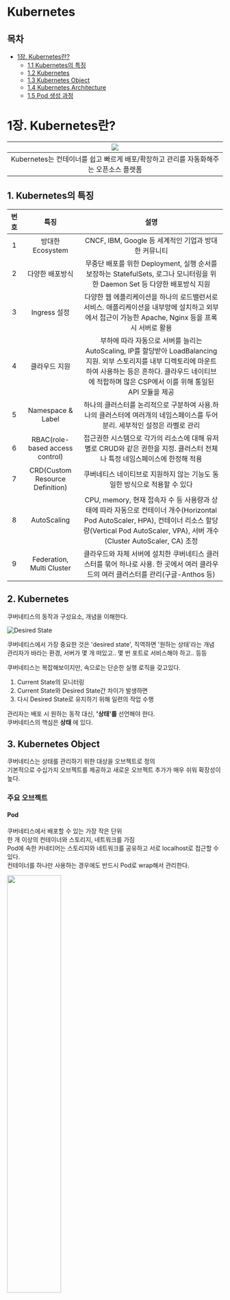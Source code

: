 # Kubernetes

## 목차
* [1장. Kubernetes란?](#1장-kubernetes란)
    * [1.1 Kubernetes의 특징](#1-kubernetes의-특징)
    * [1.2 Kubernetes](#2-kubernetes)
    * [1.3 Kubernetes Object](#3-kubernetes-object)
    * [1.4 Kubernetes Architecture](#4-kubernetes-architecture)
    * [1.5 Pod 생성 과정](#5-pod-생성-과정)

# 1장. Kubernetes란?

|<img src="./rsc/kubernetes/img/logo.png">|
|:-:|
|Kubernetes는 컨테이너를 쉽고 빠르게 배포/확장하고 관리를 자동화해주는 오픈소스 플랫폼|

## 1. Kubernetes의 특징
|번호|특징|설명|
|:-:|:-:|:-:|
|1|방대한 Ecosystem|CNCF, IBM, Google 등 세계적인 기업과 방대한 커뮤니티|
|2|다양한 배포방식|무중단 배포를 위한 Deployment, 실행 순서를 보장하는 StatefulSets, 로그나 모니터링을 위한 Daemon Set 등 다양한 배포방식 지원|
|3|Ingress 설정|다양한 웹 에플리케이션을 하나의 로드밸런서로 서비스. 애플리케이션을 내부망에 설치하고 외부에서 접근이 가능한 Apache, Nginx 등을 프록시 서버로 활용|
|4|클라우드 지원|부하에 따라 자동으로 서버를 늘리는 AutoScaling, IP를 할당받아 LoadBalancing 지원. 외부 스토리지를 내부 디렉토리에 마운트하여 사용하는 등은 흔하다. 클라우드 네이티브에 적합하며 많은 CSP에서 이를 위해 통일된 API 모듈을 제공|
|5|Namespace & Label|하나의 클러스터를 논리적으로 구분하여 사용.하나의 클러스터에 여러개의 네임스페이스를 두어 분리. 세부적인 설정은 라벨로 관리|
|6|RBAC(role-based access control)|접근권한 시스템으로 각가의 리소스에 대해 유저별로 CRUD와 같은 권한을 지정. 클러스터 전체나 특정 네임스페이스에 한정해 적용|
|7|CRD(Custom Resource Definition)|쿠버네티스 네이티브로 지원하지 않는 기능도 동일한 방식으로 적용할 수 있다|
|8|AutoScaling|CPU, memory, 현재 접속자 수 등 사용량과 상태에 따라 자동으로 컨테이너 개수(Horizontal Pod AutoScaler, HPA), 컨테이너 리소스 할당량(Vertical Pod AutoScaler, VPA), 서버 개수(Cluster AutoScaler, CA) 조정|
|9|Federation, Multi Cluster|클라우드와 자체 서버에 설치한 쿠버네티스 클러스터를 묶어 하나로 사용. 한 곳에서 여러 클라우드의 여러 클러스터를 관리(구글-Anthos 등)|

## 2. Kubernetes
쿠버네티스의 동작과 구성요소, 개념을 이해한다.

![Desired State](./rsc/kubernetes/img/desired_state.png)

쿠버네티스에서 가장 중요한 것은 'desired state', 직역하면 '원하는 상태'라는 개념  
관리자가 바라는 환경, 서버가 몇 개 떠있고.. 몇 번 포트로 서비스해야 하고.. 등등  

쿠버네티스는 복잡해보이지만, 속으로는 단순한 실행 로직을 갖고있다.  
1. Current State의 모니터링   
2. Current State와 Desired State간 차이가 발생하면  
3. 다시 Desired State로 유지하기 위해 일련의 작업 수행

관리자는 배포 시 원하는 동작 대신, __'상태'를__ 선언해야 한다.  
쿠버네티스의 핵심은 __상태__ 에 있다.  

## 3. Kubernetes Object
쿠버네티스는 상태를 관리하기 위한 대상을 오브젝트로 정의  
기본적으로 수십가지 오브젝트를 제공하고 새로운 오브젝트 추가가 매우 쉬워 확장성이 높다.  

### 주요 오브젝트
#### Pod
쿠버네티스에서 배포할 수 있는 가장 작은 단위  
한 개 이상의 컨테이너와 스토리지, 네트워크를 가짐  
Pod에 속한 커네티어는 스토리지와 네트워크를 공유하고 서로 localhost로 접근할 수 있다.   
컨테이너를 하나만 사용하는 경우에도 반드시 Pod로 wrap해서 관리한다. 

<img src="./rsc/kubernetes/img/pod.png" width="50%"/>

#### ReplicaSet
Pod를 여러 개 복제하여 관리하는 오브젝트  
Pod를 새성하고 개수를 유지하기 위해 반드시 사용해야 한다.  
복제할 개수, 개수를 체크할 라벨 선택자, 생성할 Pod의 템플릿 등을 갖고있다.  
대부분 ReplicaSet을 직접 사용하는 것보다 Deployment 등 다른 오브젝트에 의해 사용한다.

<img src="./rsc/kubernetes/img/replicaset.png" width="50%"/>

#### Service
네트워크와 관련된 오브젝트.  
Pod를 외부 네트워크와 연결하거나 여러 개의 Pod를 바라보는 내부 로드 밸런서를 생성할 때 사용  
내부 DNS 서비스 이름을 도메인으로 등록. 디스커버리 역할도 수행한다.

#### Volume
저장소와 관련된 오브젝트.  
호스트 디렉토리를 그대로 사용하거나 스토리를 동적으로 생성하여 사용할 수 있다.

### 오브젝트 명세
쿠버네티스에서 오브젝트의 명세는 YAML파일로 작성하고, 여기에 오브젝트의 종류와 원하는 상태를 작성한다.  
이렇게 작성한 명세는 생성/조회/삭제로 관리가 가능하기 때문에 REST API로 쉽게 노출할 수 있다.  
접근 권한 설정도 같은 개념을 적용하여 누가 어떤 오브젝트에 어떤 어떤 요청을 할 수 있는지 정의할 수 있다.

### Kubernetes 배포방식
쿠버네티스는 애플리케이션 배포를 위해 desired state를 다양한 object에 label을 붙여 정의(YAML파일로 명세)하고 API 서버에 전달하는 방식을 사용  

쿠버네티스에서  
"컨테이너를 2개 배포하고 80 포트로 오픈해줘”라는 작업은 다음과 같이 작성해야 한다.

“컨테이너를 Pod으로 감싸고 type=app, app=web이라는 라벨을 달아줘. type=app, app=web이라는 라벨이 달린 Pod이 2개 있는지 체크하고 없으면 Deployment Spec에 정의된 템플릿을 참고해서 Pod을 생성해줘. 그리고 해당 라벨을 가진 Pod을 바라보는 가상의 서비스 IP를 만들고 외부의 80 포트를 방금 만든 서비스 IP랑 연결해줘.”

## 4. Kubernetes Architecture
![Master - Node](./rsc/kubernetes/img/master_node.png)

쿠버네티스는 전체 클러스터를 관리하는 마스터와 컨테이너가 배포되는 노드로 구성  
모든 명령은 마스터의 API 서버를 호출하고 노드는 마스터와 통신하며 작업을 수행한다.  

<br>

## Master
마스터 서버는 기능별로 쪼개진 다양한 모듈들의 집합체로 이뤄져있다.  
운영 시 관리자만 접속할 수 있도록 보안 설정을 해야하고 마스터서버가 죽으면 클러스터를 관리할 수 없기 때문에 보통 3대를 구성하여 안정성을 높인다.  
AWS EKS는 마스터를 AWS에서 자체 관리하여 직접 접속을 막고 안정성을 높였다.

![Master-Node, Master 컴포넌트](./rsc/kubernetes/img/master_component.png)

### Kube-apiserver, 요청을 처리하는 API 서버
API server는 모든 요청을 처리하는 마스터의 핵심 모듈  
kubectl 요청뿐 아니라 내부 다른 모듈의 요청도 처리하며 권한을 체크하여 요청을 거부할 수 있다.  
실제로는 원하는 상태를 key-value에 저장하고 저장된 상태를 조회하는 단순한 작업을 수행한다.  
Pod를 노드에 할당하고 상태를 체크하는 일은 또 다른 모듈이 수행한다.  
노드에서 실행 중인 컨테이너의 로그를 보여주고 명령을 보내는 등 디버거의 역할도 수행한다.

### etcd, 분산 데이터 저장소
key-value 저장소로 RAFT 알고리즘 이용. 여러개로 분산하여 복제할 수 있기 때문에 안정성이 높고 속도도 빠르다.  
단순히 값을 저장/읽는 기능뿐 아니라 watch 기능으로 상태 변경을 체크하여 정해진 로직을 실행할 수 있다.  
클러스터의 모든 설정과 상태 데이터가 저장되며 나머지 모듈은 stateless하게 동작하기 때문에 etcd의 백업만 유지해두면 언제든지 클러스터를 복구할 수 있다.  
k3s와 같은 초경량 쿠버네티스 배포판에서는 etcd 대신 sqlite를 사용하기도 함

>RAFT?  
정확히는 뗏목 합의 알고리즘, RAFT Consensus Algorithm.  
분산 시스템 환경에서 모든 노드가 동일한 상태를 유지하도록 하고,  
일부 노드에 결함이 생기더라도 전체 시스템이 문제 없이 동작하도록 하는 합의 알고리즘의 일종.  
>
> 동작원리  
>모든 노드는 아래 세 가지 중 하나의 상태를 가짐
>1. Leader  
클러스터를 대표하는 노드로, 모든 클라이언트의 명령의 수신 및 전파, 응답을 전담한다.  
또한 리더는 자신의 상태를 주기적으로 모든 팔로워에게 전달한다.(heartbeat)
>2. Follower  
리더가 존재하는 한 나머진 노드는 모두 팔로워로 동작한다.  
리더로부터 전파된 명령을 처리하는 역할만 담당한다. 
>3. Candidate  
리더가 없는 상황에서 새 리더를 정하기 위해 전환된 팔로워의 상태를 의미한다.  
리더로부터 일정 시간 이상 상태 메시지(heartbeat)를 받지 못한 팔로워는 후보자로 전환된다.  
>
>![Alt text](image-2.png)
>
>클러스터 전체의 최신화 및 동기화는 다음과 같은 과정을 거친다.
>1. 리더는 수신된 명령으로 logs를 생성해서 로컬에 저장하고 복제본을 팔로워들에게 보낸다. 명령을 받은 팔로워들은 리더에게 응답을 보낸다.
>2. 리더가 클러스터 전체 노드 중 과반수의 정답응답을 수신하면, 로그를 통해 전파된 명령을 실행하도록 하고 그 결과를 클라이언트에게 반환한다. 
>3. 일시적인 장애나 네트워크 문제로 제때 명령을 처리하지 못한 노드가 있어도, 그 팔로워가 정상으로 복구된 뒤 클러스터에 다시 연결되면 리더로부터 그동안의 명령 처리 기록이 포함된 로그들을 다시 전달받아 순차 수행한다. 
> 
>리더 선출(leader election)은 다음과 같이 이뤄진다.  
>1. 리더의 heartbeat를 자신에게 주어진 election timeout 시간동안 받지 못한 팔로워는 후보자가 된다. 이 때 클러스터의 임기(Term) 번호가 1 증가한다.
>2. 후보자 노드는 즉시 자기자신에게 한표를 주고 다른 노드들에게 투표 요청 메세지를 보낸다
>3. 투표 요청을 수신한 노드가 해당 임기(새로운 선거임기)동안 투표한 적이 없다면, 요청 발신자에게 투표 메시지를 보내고 자신의 election timeout을 초기화한다. (현재 투표중인 후보자 외 다른 후보자의 출현을 방지)
>4. 클러스터 전체 노드 중 과반수에 해당하는 응답을 얻은 노드가 해당 임기(Term)의 새로운 리더가 된다.  
> 
>만일 이전 임기의 리더가 정상화되서 다시 클러스터에 연결된다 해도, 현재 클러스터의 임기번호보다 자신의 번호가 낮은 것을 확인하여 팔로워로 전환된다.

>정족수(Quorum)?  
클러스터 전체의 동기화 및 최신화와 같은 변화를 적용하고자 할 때에는 과반수의 승인이 이뤄져야 한다.  
즉, 전체 노드 수 N 가운데 자기 자신을 포함한 최소 과반수 (N+1)/2 이상의 응답을 얻어야 한다.  
이 (N+1)/2와 같거나 큰 자연수를 정족수(Quorum)이라 한다.  
Quorum은 내결함성(falut tolerance)에도 필요하다.  
Fault Tolerance는 시스템이 일부 구성 요소의 장애나 오류에도 계속해서 정상적으로 동작할 수 있는 능력을 말한다.  
과반수의 노드, 그러니까 정족수만큼의 노드가 정상상태를 유지한다면 클러스터 일부에 결함이 생겨도 클러스터 전체가 다운될 위험은 없어진다.  
반대로 정족수가 충족되지 않으면 클러스터가 정상 동작하지 못한다.  
>
>합의 알고리즘을 채택한 분산 시스템에서는 전체 노드를 가급적 3개 이상의 홀수로 유지하는 것을 권장한다.  
>* 최소 3개의 노드가 있어야 Fault Tolerance을 갖출 수 있다.
>* 홀수가 짝수보다 정족수 측면에서 유리하다.

### Scheduler, Controller
kube-apiserver는 요청을 받으면 etcd 저장소와 통신할 뿐이고 실제로 상태를 바꾸는 것은 스케줄러와 컨트롤러  
현재 상태를 모니터링하다 desired state와 다르면 각자 맡은 작업을 수행하고 상태를 갱신한다.  

### Kube-scheduler
할당되지 않은 Pod를 여러 조건(필요 자원, 라벨)에 따라 적절한 노드 서버에 할당해주는 모듈

### Kube-controller-manager
쿠버네티스에 존재하는 대부분의 오브젝트 상태를 관리. 오브젝트 별로 철저하게 분업화되어 Deployment는 ReplicaSet을 생성하고 ReplicaSet은 Pod를 생성하고 Pod는 스케줄러가 관리하는 등..

### cloud-controller-manager
AWS, GCE, Azure 등 클라우드에 특화된 모듈. 노드를 추가/삭제하고 로드밸런서를 연결하거나 볼륨을 붙일 수 있음  
각 클라우드 없체에서 인터페이스 맞춰 구현하여 제공한다.

<br>

## Node
![Node and Pod](./rsc/kubernetes/img/node_figure.png)

노드 서버는 마스터와 통신하며 필요한 Pod를 생성하고 네트워크와 볼륨을 성정한다.  
실제 컨테이너들이 생성되는 곳으로 수천, 수백대로 확장 가능하고 각각 서버에 라벨을 붙여 사용목적을 정의할 수 있다.

![Node Compoenent](./rsc/kubernetes/img/node_component.png)

### Kubelet, 큐블릿
노드에 할당된 Pod의 생명주기를 관리한다.  
Pod의 생성부터 컨테이너에 이상을 모니터링하며 주기적으로 마스터에 상태를 전달한다.  

### Kube-proxy
Pod로 연결되는 네트워크를 관리한다.  
TCP, UDP, SCTP 스트림을 포워딩하고 여러개의 Pod를 라운드로빈 형태로 묶어 서비스를 제공할 수 있다.  
초기에는 프록시 서버로 동작하며 각 Pod에 전달해 주었다면, 지금은 iptables를 설정하는 방식으로 변경되었다.

### Kubectl (큐브 컨트롤)
API 서버는 json 또는 protobuf 형식의 http 통신을 지원한다.  
이를 그대로 사용할 수 없어 인간친화적인 방법으로 커맨드라인 도구인 kubectl을 사용한다.  

<br>

## 5. Pod 생성 과정

![create ReplicaSet](./rsc/kubernetes/img/create_replicaset.png)

관리자가 애플리케이션 배포를 위해 ReplicaSet을 생성하면 위와 같은 과정을 거쳐 Pod를 생성한다.

>각 모듈은 서로 통신하지 않고 오직 API Server와 통신한다.  
API Server를 통해 etcd에 저장된 상태를 체크하고 현재 상태와 원하는 상태가 다르면 필요한 작업을 수행한다.

### kubectl
ReplicaSet 명세를 yml파일로 정의하고 kubectl 도구를 이용하여 API Server에 명령 전달  
API Server는 새로운 ReplicaSet Object를 etcd에 저장

### kube controller
Kube Controller에 포함된 ReplicaSet Controller가 ReplicaSet을 감시하다가 ReplicaSet에 정의된 Label Selector 조건을 만족하는 Pod가 존재하는 체크  
해당하는 Label의 Pod가 없으면 ReplicaSet의 Pod 템플릿을 보고 새로운 Pod(no assign) 생성  
(생성은 API Server에 전달하고 API Server는 etcd에 저장)

### scheduler
Scheduler는 할당되지 않은 Pod(no assign)가 있는지 체크  
할당되지 않은 Pod를 찾으면 조건에 맞는 Node를 찾아 해당 Pod 할당

### kublet
Kublet은 자신의 Node에 할당되었지만 아직 생성되지 않은 Pod가 있는지 체크  
생성되지 않은 Pod가 있으면 명세를 보고 Pod 생성  
Pod의 상태를 주기적으로 API Server에 전달



<br><br>

# 2. 클러스터링 Clustering
>Clustering?  
여러 대의 서버를 네트워크로 연결하여 하나의 서버처럼 보이게 하는 기술

특징
* Load Balancing: 클러스터는 부하를 여러 노드에서 분담하여 병렬 처리하도록 구성하여 시스템의 전반적인 성능을 향상시킨다.
* HA(High Availability): 하나의 노드에 장애가 생겼을 때, 다른 노드가 이어받아(FailOver) 계속해서 서비스를 제공한다.

문제
* 작업 스케줄링: 복잡한 클러스터 구성에서 여러 사용자 클러스터가 매우 방대한 양의 데이터를 접근할 때, 리소스를 어떻게 배분할 것이냐
* 노드 장애관리: 노드간의 통신으로 작업을 처리하는 도중, 한 노드에 장애가 발생된 것으로 예상되는 경우. 어떻게 처리할 것인가.

클러스터링 구성은 스토리지 소유 방법에 따라 나뉜다.
1. 공유 스토리지 구성
    * 여러 대의 서버가 하나의 스토리지를 공유하여 사용
    * 시스템 장애 시 데이터의 무결성을 쉽게 확보할 수 있음  
2. 데이터 미러 구성
    * 로컬 디스크 볼륨의 복사본을 네트워크를 통해 전송하여 무결성 확보



[쿠버네티스 시작하기 - Kubernetes란 무엇인가? SERIES 1/2](https://subicura.com/2019/05/19/kubernetes-basic-1.html)

<br><br>

# 2장. 쿠버네티스 소개
컨테이너 오케스트레이션 시스템의 사실상 표준.

## 1. 컨테이너
```
리눅스 커널의 기능 cgroups + namespace -> 격리 환경 구성  
                            + 
디스크 파일 변경사항을 레이어 형태로 저장하는 파일 시스템
```
Docker: 컨테이너를 다루는 기술

<br>

## 2. 컨테이너 오케스트레이션 시스템
Docker는 개발환경과 운영환경의 차이로 일어나는 많은 장애를 막음.  
but, Docker만으로는 여전히 사용 서비스하기에는 부족.  

사용 서비스는 같은 기능을 하는 서버도 여러 대 서버를 이용해서 하나의 서비스로 구성.  
Docker는 단일 컨테이너를 다루는데 특화된 기술이기 때문에, 여러 서버에 대한 설정, 배포 등을 한번에 하기위한 방법이 필요함.  

컨테이너 오케스트레이션 시스템은 수동 제어부분 모두를 자동화시킬 수 있다.  

상용 서비스는 한데 묶어 클러스터로 구성하고 쿠버네티스를 통해 모든 서버에 한 번에 명령으로 자동 배포하도록 구성한다.   
사용중인 클러스터 일부에 장애 발생 시, 오케스트레이션 시스템이 알아서 장애 서버의 컨테이너와 트래픽을 정상 운영 중인 다른 서버로 옮긴다.

<br>

## 3. 쿠버네티스 = k8s
>k8s
kubernetes의 k와 s 사이 글자가 8개여서 k8s라고도 한다.  
kubernetes는 배의 조타수라는 의미

쿠버네티스는 구글에서 사용하던 컨테이너 오케스트레이션 시스템인 borg를 기반으로 만들어졌다.  

>2015년, 구글과 Linux Foundation이 협업하여 CNCF, Cloud Native Computing Foundationd을 설립하고 쿠버네티스를 기부했다.

## 4. 쿠버네티스의 특징
1. 선언적 API, __declarative API__  
컨테이너가 어떤 상태이길 원하는지 선언, Desired State  
Desired State를 선언하면, 지속적으로 컨테이너의 상태를 확인하고  
설정한 상태와 다르면 Desired State로 돌려놓기 위해 맞춰간다.

2. SPOF, Single Point of Failure (단일 장애점) 회피  
클러스터를 구성하는 컴포넌트를 여러 개 실행해둘 수 있으므로 특정 요소가 동작하지 않으면, 전체 시스템이 중단되는 SPOF 문제를 해결할 수 있다.

3. 워크로드 분리  
분산시스템을 개발할 때, 분산된 프로세스의 실행 상태, 장애 발생시 처리방벙과 같은 시스템 안정성에 대한 고민이 생긴다.   
쿠버네티스는 마치 운영체제처럼 분산 프로세스의 관리를 추상화하는 레이어로 동작. 시스템 운영에 대한 고민을 덜어준다.  
이 같은 특징으로 쿠버네티스를 클라우드의 리눅스라고 말하기도 한다.

4. 어디서나 실행 가능  
개인 컴퓨터, 여러 대의 서버, 퍼블릭 클라우드, 심지어는 웹 환경에서도 실행가능하다. 

5. 커뮤니티가 활성화되어 있다.

<br><br>

# 3장. 쿠버네티스 설치



## 2. CSP 제공 쿠버네티스 도구
각 CSP에서는 관리형 쿠버네티스 도구를 제공한다.

1. Google GKE (Google Kloud Engine)  
쿠버네티스를 처음 개발해서 오픈소스로 만든 만큼 k8s와의 호환이 가장 잘 된다.  
2. Amazone EKS (Elastic Kubernetes Service)  
3. MS AKS (Azure Kubernetes Service)  

## 3. 쿠버네티스 클러스터를 직접 구성하는 도구

###  Kubeadm
---
쿠버네티스에서 공식 제공하는 클러스터 생성/관리 도구  
여러 대 서버를 손쉽게 k8s 클러스터로 구성할 수 있다.  
초기에는 HA를 갖춘 클러스터 구성이 어려워 테스트용 클러스터 구성에 주로 사용했으나, 최근에는 HA를 제공하는 클러스터까지 구성 가능.

![Alt text](image.png)

kubeadm에서 제공하는 클러스터 고가용성 구조는 위와 같다.  
여러 대의 마스터 노드를 구성하고 그 앞에 로드밸런서를 배치했다.  
워커 노드들이 마스터 노드에 접근할 때는 로드밸런서를 거쳐 접근하고, 마스터 노드 1대에 장애가 발생해도 로드밸런서에서 다른 마스터 노드로 접근할 수 잇게 해서 클러스터의 신뢰성을 유지한다.  
위 그림은 etcd(쿠버네티스 클러스터의 데이터 저장소) 클러스터를 마스터 노드에 함께 설치해서 운용하는 방법(stacked etcd)
필요에 따라 etcd 클러스터를 마스터 노드가 아닌 다른 곳에 구성해서 사용할 수 있다.  
init, join, upgrade, config, reset, token version 등의 명령어를 지원한다.  

이 방식은 etcd가 컨트롤 플레인 노드에 포함되므로 네트워크를 통항 통신이 필요없어 빠른 통신이 가능하다.  
다만, etcd와 마스터가 동일한 노드에서 실행되므로 하나의 노드에 장애가 발생하면 전체 클러스터에 영향을 미친다.(즉, 컨트롤 플레인과 etcd 멤버 모두를 잃어버리게 된다.)  
이 위험은 더 많은 컨트롤 플레인 노드를 추가함으로써 완화시키는데, 이를 위해 HA 클러스터는 최소 3개의 Stacked 컨트롤 플레인 노드를 운영해야한다.


<br>

다른 방법도 있다. etcd 클러스터를 컨트롤 플레인과 분리하는 것이다.

![Alt text](image-1.png)

이 경우, 클러스터의 중복성 문제에 있어 Stacked etcd 토폴로지만큼 영향을 미치지 않는다.   
또한, 컨트롤 플레인과 etcd를 독립적으로 확장할 수 있으며 마스터와 etcd는 완전히 분리되어 있어 마스터 노드에 장애가 발생해도 etcd 클러스터는 계속 작동한다. 
하지만, 이 경우 Stacked etcd에 비해 호스트 수가 두배 증가한다.  
이 토폴로지로 HA 클러스터를 구성하기 위해선 최소 3개의 컨트롤 플레인과 3개의 etcd 노드가 필요하다. 

>클러스터 중복성?
쿠버네티스 클러스터에서 발생하는 하나의 노드 또는 서비스가 여러 번 복제되는 현상을 말한다.  
일반적으로 중복성은 쿠버네티스 클러스터를 안정적이고 고가용성으로 유지하는 데 도움이 되지만,  
불필요한 중복성은 클러스터의 자원 낭비를 초래하며 관리에 어려움을 추가한다.

<br>

### Kubespray
---
상용에 적합한 보안과 고가용성이 있는 쿠버네티스 클러스터를 배포하는 오픈 소스 프로젝트  

* 설정에 따라 사용자에게 맞는 형식으로 쿠버네티스 클러스터 구성  
* 온프레미스 환경에서 상용 서비스의 쿠버네티스 클러스터 구성시 사용

ingress-nginx 컨트롤러, 헬름, 볼륨 플러그인 erphfs를 프로비저닝하는 cephfs-provisioner, ssl 인증서를 관리하는 cert-manager 등의 추가 구성 요소를 클러스터에 실행하는 역할도 한다.  

![Alt text](image-4.png)

kubespray가 제공하는 클러스터 고가용성 구조는 위와 같다.  

kubeadm처럼 별도의 로드밸런서를 두지않고 노드 각각의 __Nginx__ 가 __리버스 프록시로__ 실행된다.  
이 Nginx-proxy가 전체 마스터 노드를 바라보는 구조로 되어있다.  
쿠버네티스 컴포넌트들은 직접 마스터 노드와 통신하지 않고 자신의 서버 안 Nginx와 통신한다.  
마스터 노드의 장애 감지는 health check를 이용해 Nginx가 알아서 처리한다.  

헬스체크는 일정 간격으로 서버에 신호를 보내고 응답을 확인하여 서버의 상태를 확인하는 방법.

>nginx? 리버스 프록시?  
프록시: 서버의 앞단에서 클라이언트의 요청을 수주해 원격 서버에 요청을 전달한다.  
요청은 프록시를 전달되므로, 서버 입장에서 실제 클라이언트를 알 수 없게한다.  
>
>리버스 프록시: 원격 서버의 내부 구조를 숨기는 역할을 하며, 보안 강화, 로드 밸런싱, 캐싱 등의 기능을 수행한다.  
로드 밸런싱은 주로 리버스 프록시를 사용하여 구현한다.    
로드 밸런서 기능을 가진 리버스 프록시를 사용하여 여러 대의 서버로 들어오는 트래픽을 분산시키는 방법이 많이 사용된다.  
>
>![Alt text](image-5.png)
>
>Nginx: 리버스 프록시 기능을 가진 웹서버로 주로 웹 서버로의 요청을 받아 웹 애플리케이션 서버로 전달하는 역할을 수행한다.  
이외에도 정적파일 서비스, SSL/TLS 지원, 가상 호스팅, 압축, 보안 기능 등 다양한 기능을 제공하는 웹서버로 널리 사용된다.  


>[10분 테코톡, Nginx](https://www.youtube.com/watch?v=6FAwAXXj5N0&t=18s)